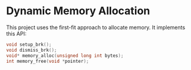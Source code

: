 # Dynamic Memory Allocation

This project uses the first-fit approach to allocate memory. It implements this API:

```c
void setup_brk();
void dismiss_brk();
void* memory_alloc(unsigned long int bytes);
int memory_free(void *pointer);
```